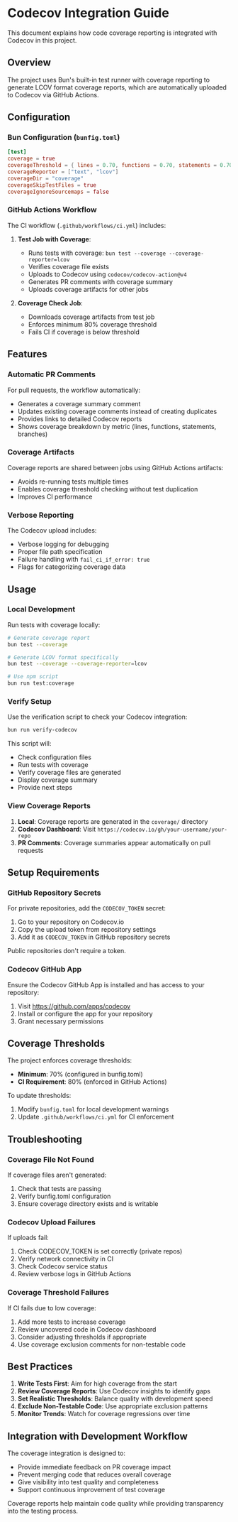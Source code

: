 # Codecov Integration Guide

This document explains how code coverage reporting is integrated with Codecov in this project.

## Overview

The project uses Bun's built-in test runner with coverage reporting to generate LCOV format coverage reports, which are automatically uploaded to Codecov via GitHub Actions.

## Configuration

### Bun Configuration (`bunfig.toml`)

```toml
[test]
coverage = true
coverageThreshold = { lines = 0.70, functions = 0.70, statements = 0.70 }
coverageReporter = ["text", "lcov"]
coverageDir = "coverage"
coverageSkipTestFiles = true
coverageIgnoreSourcemaps = false
```

### GitHub Actions Workflow

The CI workflow (`.github/workflows/ci.yml`) includes:

1. **Test Job with Coverage**:
   - Runs tests with coverage: `bun test --coverage --coverage-reporter=lcov`
   - Verifies coverage file exists
   - Uploads to Codecov using `codecov/codecov-action@v4`
   - Generates PR comments with coverage summary
   - Uploads coverage artifacts for other jobs

2. **Coverage Check Job**:
   - Downloads coverage artifacts from test job
   - Enforces minimum 80% coverage threshold
   - Fails CI if coverage is below threshold

## Features

### Automatic PR Comments

For pull requests, the workflow automatically:
- Generates a coverage summary comment
- Updates existing coverage comments instead of creating duplicates
- Provides links to detailed Codecov reports
- Shows coverage breakdown by metric (lines, functions, statements, branches)

### Coverage Artifacts

Coverage reports are shared between jobs using GitHub Actions artifacts:
- Avoids re-running tests multiple times
- Enables coverage threshold checking without test duplication
- Improves CI performance

### Verbose Reporting

The Codecov upload includes:
- Verbose logging for debugging
- Proper file path specification
- Failure handling with `fail_ci_if_error: true`
- Flags for categorizing coverage data

## Usage

### Local Development

Run tests with coverage locally:
```bash
# Generate coverage report
bun test --coverage

# Generate LCOV format specifically
bun test --coverage --coverage-reporter=lcov

# Use npm script
bun run test:coverage
```

### Verify Setup

Use the verification script to check your Codecov integration:
```bash
bun run verify-codecov
```

This script will:
- Check configuration files
- Run tests with coverage
- Verify coverage files are generated
- Display coverage summary
- Provide next steps

### View Coverage Reports

1. **Local**: Coverage reports are generated in the `coverage/` directory
2. **Codecov Dashboard**: Visit `https://codecov.io/gh/your-username/your-repo`
3. **PR Comments**: Coverage summaries appear automatically on pull requests

## Setup Requirements

### GitHub Repository Secrets

For private repositories, add the `CODECOV_TOKEN` secret:

1. Go to your repository on Codecov.io
2. Copy the upload token from repository settings
3. Add it as `CODECOV_TOKEN` in GitHub repository secrets

Public repositories don't require a token.

### Codecov GitHub App

Ensure the Codecov GitHub App is installed and has access to your repository:
1. Visit https://github.com/apps/codecov
2. Install or configure the app for your repository
3. Grant necessary permissions

## Coverage Thresholds

The project enforces coverage thresholds:
- **Minimum**: 70% (configured in bunfig.toml)
- **CI Requirement**: 80% (enforced in GitHub Actions)

To update thresholds:
1. Modify `bunfig.toml` for local development warnings
2. Update `.github/workflows/ci.yml` for CI enforcement

## Troubleshooting

### Coverage File Not Found

If coverage files aren't generated:
1. Check that tests are passing
2. Verify bunfig.toml configuration
3. Ensure coverage directory exists and is writable

### Codecov Upload Failures

If uploads fail:
1. Check CODECOV_TOKEN is set correctly (private repos)
2. Verify network connectivity in CI
3. Check Codecov service status
4. Review verbose logs in GitHub Actions

### Coverage Threshold Failures

If CI fails due to low coverage:
1. Add more tests to increase coverage
2. Review uncovered code in Codecov dashboard
3. Consider adjusting thresholds if appropriate
4. Use coverage exclusion comments for non-testable code

## Best Practices

1. **Write Tests First**: Aim for high coverage from the start
2. **Review Coverage Reports**: Use Codecov insights to identify gaps
3. **Set Realistic Thresholds**: Balance quality with development speed
4. **Exclude Non-Testable Code**: Use appropriate exclusion patterns
5. **Monitor Trends**: Watch for coverage regressions over time

## Integration with Development Workflow

The coverage integration is designed to:
- Provide immediate feedback on PR coverage impact
- Prevent merging code that reduces overall coverage
- Give visibility into test quality and completeness
- Support continuous improvement of test coverage

Coverage reports help maintain code quality while providing transparency into the testing process.
